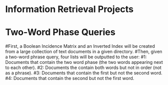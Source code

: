# Information Retrieval Projects
# Two-Word Phase Queries

#First, a Boolean Incidence Matrix and an Inverted Index will be created from a large collection of text documents in a given directory.
#Then, given a two-word phrase query, four lists will be outputted to the user:
#1: Documents that contain the two word phase (the two words appearing next to each other).
#2: Documents the contain both words but not in order (not as a phrase).
#3: Documents that contain the first but not the second word.
#4: Documents that contain the second but not the first word.
